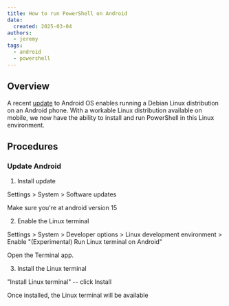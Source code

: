 ```yaml
---
title: How to run PowerShell on Android
date:
  created: 2025-03-04
authors:
  - jeremy
tags:
  - android
  - powershell
---
```

## Overview

A recent [update](https://www.zdnet.com/article/your-android-phone-will-run-debian-linux-soon-like-some-pixels-already-can/) to Android OS enables running a Debian Linux distribution on an Android phone. With a workable Linux distribution available on mobile, we now have the ability to install and run PowerShell in this Linux environment.

## Procedures

### Update Android




1. Install update

Settings > System > Software updates

Make sure you're at android version 15

2. Enable the Linux terminal

Settings > System > Developer options > Linux development environment > Enable "(Experimental) Run Linux terminal on Android"

Open the Terminal app.

3. Install the Linux terminal

"Install Linux terminal" -- click Install

Once installed, the Linux terminal will be available
